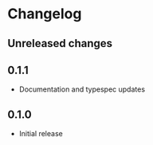 # Changelog

## Unreleased changes

## 0.1.1

- Documentation and typespec updates

## 0.1.0

- Initial release
